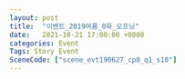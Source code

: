 ```yaml
---
layout: post
title:  "이벤트_2019여름_0화_오프닝"
date:   2021-10-21 17:00:00 +0000
categories: Event
Tags: Story Event
SceneCode: ["scene_evt190627_cp0_q1_s10"]
---
```

